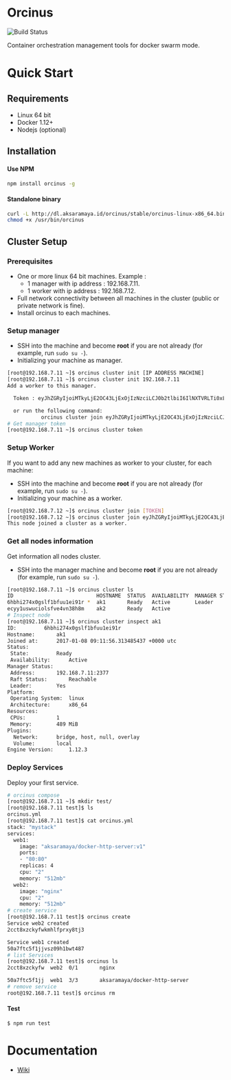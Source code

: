 # Orcinus
![Build Status](https://travis-ci.org/orcinustools/orcinus.svg?branch=dev)

Container orchestration management tools for docker swarm mode.

# Quick Start

## Requirements
* Linux 64 bit
* Docker 1.12+
* Nodejs (optional)

## Installation

#### Use NPM

```bash
npm install orcinus -g
```
#### Standalone binary

```bash
curl -L http://dl.aksaramaya.id/orcinus/stable/orcinus-linux-x86_64.bin -o /usr/bin/orcinus
chmod +x /usr/bin/orcinus
```

## Cluster Setup

### Prerequisites

* One or more linux 64 bit machines. Example :
  - 1 manager with ip address : 192.168.7.11.
  - 1 worker with ip address : 192.168.7.12.
* Full network connectivity between all machines in the cluster (public or private network is fine).
* Install orcinus to each machines.

### Setup manager
* SSH into the machine and become **root** if you are not already (for example, run `sudo su -`).
* Initializing your machine as manager.
```bash
[root@192.168.7.11 ~]$ orcinus cluster init [IP ADDRESS MACHINE]
[root@192.168.7.11 ~]$ orcinus cluster init 192.168.7.11
Add a worker to this manager.

  Token : eyJhZGRyIjoiMTkyLjE2OC43LjExOjIzNzciLCJ0b2tlbiI6IlNXTVRLTi0xLTVqbmZ3b3ltbW1haW5nb3poNnh2Y3ZreDA0N3NlOTJrYmF2dXlscTlkbDF5b3czcWliLTUzM2dwbjN4b2lxeWJkOHN2NXl2bzg2anFcbiJ9

  or run the following command:
           orcinus cluster join eyJhZGRyIjoiMTkyLjE2OC43LjExOjIzNzciLCJ0b2tlbiI6IlNXTVRLTi0xLTVqbmZ3b3ltbW1haW5nb3poNnh2Y3ZreDA0N3NlOTJrYmF2dXlscTlkbDF5b3czcWliLTUzM2dwbjN4b2lxeWJkOHN2NXl2bzg2anFcbiJ9
# Get manager token
[root@192.168.7.11 ~]$ orcinus cluster token
```

### Setup Worker
If you want to add any new machines as worker to your cluster, for each machine:
* SSH into the machine and become **root** if you are not already (for example, run `sudo su -`).
* Initializing your machine as a worker.
```bash
[root@192.168.7.12 ~]$ orcinus cluster join [TOKEN]
[root@192.168.7.12 ~]$ orcinus cluster join eyJhZGRyIjoiMTkyLjE2OC43LjExOjIzNzciLCJ0b2tlbiI6IlNXTVRLTi0xLTVqbmZ3b3ltbW1haW5nb3poNnh2Y3ZreDA0N3NlOTJrYmF2dXlscTlkbDF5b3czcWliLTUzM2dwbjN4b2lxeWJkOHN2NXl2bzg2anFcbiJ9
This node joined a cluster as a worker.
```

### Get all nodes information
Get information all nodes cluster.
* SSH into the manager machine and become **root** if you are not already (for example, run `sudo su -`).
```bash
[root@192.168.7.11 ~]$ orcinus cluster ls
ID                           HOSTNAME  STATUS  AVAILABILITY  MANAGER STATUS
6hbhi274x0gslf1bfuu1ei91r *  ak1       Ready   Active        Leader
ecyy1uswuciolsfve4vn38h8m    ak2       Ready   Active
# Inspect node
[root@192.168.7.11 ~]$ orcinus cluster inspect ak1
ID:			6hbhi274x0gslf1bfuu1ei91r
Hostname:		ak1
Joined at:		2017-01-08 09:11:56.313485437 +0000 utc
Status:
 State:			Ready
 Availability:		Active
Manager Status:
 Address:		192.168.7.11:2377
 Raft Status:		Reachable
 Leader:		Yes
Platform:
 Operating System:	linux
 Architecture:		x86_64
Resources:
 CPUs:			1
 Memory:		489 MiB
Plugins:
  Network:		bridge, host, null, overlay
  Volume:		local
Engine Version:		1.12.3
```

### Deploy Services
Deploy your first service.
```bash
# orcinus compose
[root@192.168.7.11 ~]$ mkdir test/
[root@192.168.7.11 test]$ ls
orcinus.yml
[root@192.168.7.11 test]$ cat orcinus.yml
stack: "mystack"
services:
  web1:
    image: "aksaramaya/docker-http-server:v1"
    ports:
    - "80:80"
    replicas: 4
    cpu: "2"
    memory: "512mb"
  web2:
    image: "nginx"
    cpu: "2"
    memory: "512mb"
# create service
[root@192.168.7.11 test]$ orcinus create
Service web2 created
2cct8xzckyfwkmhlfprxy8tj3

Service web1 created
50a7ftc5f1jjvsz09h1bwt487
# list Services
[root@192.168.7.11 test]$ orcinus ls
2cct8xzckyfw  web2  0/1       nginx  

50a7ftc5f1jj  web1  3/3       aksaramaya/docker-http-server
# remove service
root@192.168.7.11 test]$ orcinus rm
```

#### Test

```
$ npm run test
```

# Documentation
* [Wiki](https://github.com/orcinustools/orcinus/wiki)
